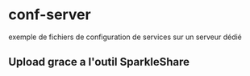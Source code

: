 conf-server
===========

exemple de fichiers de configuration de services sur un serveur dédié 

Upload grace a l'outil SparkleShare
-----------------------------------
